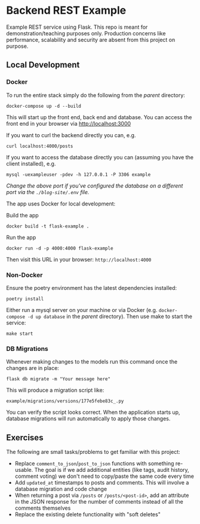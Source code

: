 # Backend REST Example

Example REST service using Flask. This repo is meant for demonstration/teaching purposes only. Production concerns like performance, scalability and security are absent from this project on purpose.

## Local Development

### Docker

To run the entire stack simply do the following from the _parent_ directory:
```shell
docker-compose up -d --build
```

This will start up the front end, back end and database. You can access the front end in your browser via [http://localhost:3000](localhost:3000)

If you want to curl the backend directly you can, e.g.
```shell
curl localhost:4000/posts
```

If you want to access the database directly you can (assuming you have the client installed), e.g.
```shell
mysql -uexampleuser -pdev -h 127.0.0.1 -P 3306 example
```

_Change the above port if you've configured the database on a different port via the `./blog-site/.env` file._

The app uses Docker for local development:

Build the app
```
docker build -t flask-example .
```

Run the app
```
docker run -d -p 4000:4000 flask-example
```

Then visit this URL in your browser: `http://localhost:4000`

### Non-Docker

Ensure the poetry environment has the latest dependencies installed:

```
poetry install
```

Either run a mysql server on your machine or via Docker (e.g. `docker-compose -d up database` in the _parent_ directory). Then use make to start the service:

```
make start
```

### DB Migrations

Whenever making changes to the models run this command once the changes are in place:
```
flask db migrate -m "Your message here"
```

This will produce a migration script like:
```
example/migrations/versions/177e5febe83c_.py
```

You can verify the script looks correct. When the application starts up, database migrations will run automatically to apply those changes.

## Exercises

The following are small tasks/problems to get familiar with this project:

 - Replace `comment_to_json`/`post_to_json` functions with something re-usable. The goal is if we add additional entities (like tags, audit history, comment voting) we don't need to copy/paste the same code every time
 - Add `updated_at` timestamps to posts and comments. This will involve a database migration and code change
 - When returning a post via `/posts` or `/posts/<post-id>`, add an attribute in the JSON response for the number of comments instead of all the comments themselves
 - Replace the existing delete functionality with "soft deletes"
